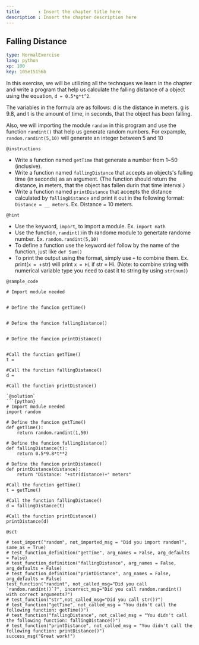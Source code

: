 ```yaml
---
title       : Insert the chapter title here
description : Insert the chapter description here
---
```

## Falling Distance

```yaml
type: NormalExercise
lang: python
xp: 100
key: 105e15156b
```
In this exercise, we will be utilizing all the technques we learn in the chapter and write a program that help us calculate the falling distance of a object using the equation, `d = 0.5*g*t^2`.

The variables in the formula are as follows: d is the distance in meters. g is 9.8, and t is the amount of time, in seconds, that the object has been falling.

Also, we will importing the module `random` in this program and use the function `randint()` that help us generate random numbers.
For expample,  `random.randint(5,10)` will generate an integer between 5 and 10

`@instructions`
- Write a function named `getTime` that generate a number from 1~50 (inclusive).
- Write a function named `fallingDistance` that accepts an objects's falling time (in seconds) as an argument. (The function should return the distance, in meters, that the object has fallen durin that time interval.)
- Write a function named `printDistance` that accepts the distance calculated by `fallingDistance` and print it out in the following format: `Distance = __ meters`. Ex. Distance = 10 meters.

`@hint`
- Use the keyword, `import`, to import a module. Ex. `import math`
- Use the function, `randint()`in th randome module to genertate randome number. Ex. `random.randint(5,10)`
- To define a function use the keyword `def` follow by the name of the function, just like `def Sum()`
- To print the output using the format, simply use `+` to combine them. Ex. print(`x = `+str) will print `x = Hi` if str = Hi. (Note: to combine string with numerical variable type you need to cast it to string by using `str(num)`)

`@sample_code`
```{python}
# Import module needed


# Define the funcion getTime()
 
 
# Define the funcion fallingDistance()


# Define the funcion printDistance()


#Call the function getTime()
t = 

#Call the function fallingDistance()
d = 

#Call the function printDistance()

`@solution`
```{python}
# Import module needed
import random

# Define the funcion getTime()
def getTime():
    return random.randint(1,50)
 
# Define the funcion fallingDistance()
def fallingDistance(t):
    return 0.5*9.8*t**2

# Define the funcion printDistance()
def printDistance(distance):
    return "Distance: "+str(distance)+" meters"

#Call the function getTime()
t = getTime()

#Call the function fallingDistance()
d = fallingDistance(t)

#Call the function printDistance()
printDistance(d)
```

`@sct`
```{python}
# test_import("random", not_imported_msg = "Did you import random?", same_as = True)
# test_function_definition("getTime", arg_names = False, arg_defaults = False)
# test_function_definition("fallingDistance", arg_names = False, arg_defaults = False)
# test_function_definition("printDistance", arg_names = False, arg_defaults = False)
test_function("randint", not_called_msg="Did you call `random.randint()`?", incorrect_msg="Did you call random.randint() with correct arguments?")
# test_function("str",not_called_msg="Did you call str()?")
# test_function("getTime", not_called_msg = "You didn't call the following function: getTime()")
# test_function("fallingDistance", not_called_msg = "You didn't call the following function: fallingDistance()")
# test_function("printDistance", not_called_msg = "You didn't call the following function: printDistance()")
success_msg("Great work!")
```